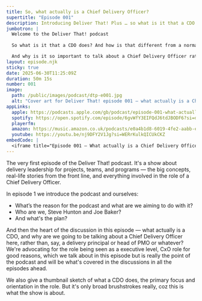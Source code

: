 ```yaml
---
title: So, what actually is a Chief Delivery Officer?
supertitle: "Episode 001"
description: Introducing Deliver That! Plus … so what is it that a CDO does? And how is that different from a normal delivery manager?
jumbotron: |
  Welcome to the Deliver That! podcast
  
  So what is it that a CDO does? And how is that different from a normal delivery manager?

  And why is it so important to talk about a Chief Delivery Officer rather than, say, a Head of Delivery?
layout: episode.njk
sticky: true
date: 2025-06-30T11:25:09Z
duration: 50m 15s
number: 001
image:
  path: /public/images/podcast/dtp-e001.jpg
  alt: "Cover art for Deliver That! episode 001 — what actually is a Chief Delivery Officer?"
appLinks:
  apple: https://podcasts.apple.com/gb/podcast/episode-001-what-actually-is-a-chief-delivery-officer/id1822252579?i=1000715151259
  spotify: https://open.spotify.com/episode/6gvWfY3EIFQdJ6tdJBODF6?si=d8f2aefef400493a
  playerfm:
  amazon: https://music.amazon.co.uk/podcasts/e0a4b1d8-6019-4fe2-aabb-eb3c2635c21c/episodes/b628d6e6-7d82-42fb-a148-de0084d147f7/deliver-that-episode-001-%E2%80%94-what-actually-is-a-chief-delivery-officer
  youtube: https://youtu.be/nj9DFY2V1Jg?si=WERrKulkQICUkCKZ
embedCode: |
  <iframe title="Episode 001 — What actually is a Chief Delivery Officer?" allowtransparency="true" height="150" width="100%" style="border: none; min-width: min(100%, 430px);height:150px;" scrolling="no" data-name="pb-iframe-player" src="https://www.podbean.com/player-v2/?i=x8rgr-18f01e2-pb&from=pb6admin&share=1&download=1&rtl=0&fonts=Arial&skin=1&font-color=auto&logo_link=episode_page&btn-skin=654771" loading="lazy"></iframe>
---
```


The very first episode of the Deliver That! podcast. It's a show about delivery leadership for projects, teams, and programs — the big concepts, real-life stories from the front line, and everything involved in the role of a Chief Delivery Officer.

In episode 1 we introduce the podcast and ourselves:

- What’s the reason for the podcast and what are we aiming to do with it?
- Who are we, Steve Hunton and Joe Baker?
- And what's the plan?

And then the heart of the discussion in this episode — what actually is a CDO, and why are we going to be talking about a Chief Delivery Officer here, rather than, say, a delivery principal or head of PMO or whatever? We're advocating for the role being seen as a executive level, CxO role for good reasons, which we talk about in this episode but is really the point of the podcast and will be what's covered in the discussions in all the episodes ahead.

We also give a thumbnail sketch of what a CDO does, the primary focus and orientation in the role. But it's only broad brushstrokes really, coz this is what the show is about.
